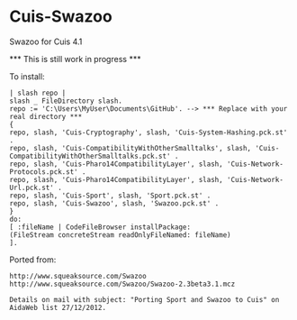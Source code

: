 Cuis-Swazoo
===========

Swazoo for Cuis 4.1

*** This is still work in progress ***

To install:

    | slash repo |
    slash _ FileDirectory slash.
    repo := 'C:\Users\MyUser\Documents\GitHub'. --> *** Replace with your real directory ***
    {
	repo, slash, 'Cuis-Cryptography', slash, 'Cuis-System-Hashing.pck.st' .
    repo, slash, 'Cuis-CompatibilityWithOtherSmalltalks', slash, 'Cuis-CompatibilityWithOtherSmalltalks.pck.st' .
    repo, slash, 'Cuis-Pharo14CompatibilityLayer', slash, 'Cuis-Network-Protocols.pck.st' .
    repo, slash, 'Cuis-Pharo14CompatibilityLayer', slash, 'Cuis-Network-Url.pck.st' .
    repo, slash, 'Cuis-Sport', slash, 'Sport.pck.st' .
    repo, slash, 'Cuis-Swazoo', slash, 'Swazoo.pck.st' .
    }
    do:
    [ :fileName | CodeFileBrowser installPackage:
    (FileStream concreteStream readOnlyFileNamed: fileName)
    ].

Ported from:

	http://www.squeaksource.com/Swazoo
	http://www.squeaksource.com/Swazoo/Swazoo-2.3beta3.1.mcz
	
	Details on mail with subject: "Porting Sport and Swazoo to Cuis" on 
	AidaWeb list 27/12/2012.
